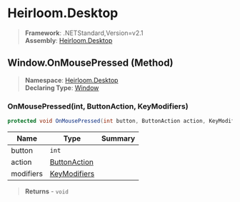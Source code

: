 # Heirloom.Desktop

> **Framework**: .NETStandard,Version=v2.1  
> **Assembly**: [Heirloom.Desktop][0]

## Window.OnMousePressed (Method)

> **Namespace**: [Heirloom.Desktop][0]  
> **Declaring Type**: [Window][1]

### OnMousePressed(int, ButtonAction, KeyModifiers)

```cs
protected void OnMousePressed(int button, ButtonAction action, KeyModifiers modifiers)
```

| Name      | Type              | Summary |
|-----------|-------------------|---------|
| button    | `int`             |         |
| action    | [ButtonAction][2] |         |
| modifiers | [KeyModifiers][3] |         |

> **Returns** - `void`

[0]: ../../../Heirloom.Desktop.md
[1]: ../Window.md
[2]: ../ButtonAction.md
[3]: ../KeyModifiers.md

